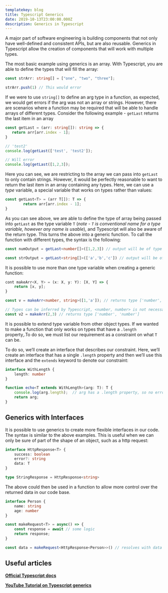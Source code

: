 ```yaml
---
templatekey: blog
title: Typescript Generics
date: 2019-10-13T23:00:00.000Z
description: Generics in Typescript
---
```


A major part of software engineering is building components that not only have well-defined and consistent APIs, but are also reusable. Generics in Typescript allow the creation of components that will work with multiple types.

The most basic example using generics is an array. With Typescript, you are able to define the types that will fill the array:

```Typescript
const strArr: string[] = ["one", "two", "three"];

strArr.push(1) // This would error
```

If we were to use `string[]` to define an arg type in a function, as expected, we would get errors if the arg was not an array or strings. However, there are scenarios where a function may be required that will be able to handle arrays of different types. Consider the following example - `getLast` returns the last item in an array

```Typescript
const getLast = (arr: string[]): string => {
   return arr[arr.index - 1];
}

// 'test2'
console.log(getLast(['test', 'test2']);

// Will error
console.log(getLast([1,2,3]);
```

Here you can see, we are restricting to the array we can pass into `getLast` to only contain strings. However, it would be perfectly reasonable to want to return the last item in an array containing any types. Here, we can use a _type_ variable, a special variable that works on types rather than values:

```Typescript
const getLast<T> = (arr T[]): T => {
        return arr[arr.index - 1];
}
```

As you can see above, we are able to define the type of array being passed into `getLast` as the type variable `T` (_note - `T` is conventional name for a type variable, however any name is usable_), and Typescript will also be aware of the return type. This turns the above into a generic function. To call the function with different types, the syntax is the following:

```Typescript
const numOutput = getLast<number[]>([1,2,3]) // output will be of type 'number'(3)

const strOutput = getLast<string[]>(['a','b','c']) // output will be of type 'string'('c')
```

It is possible to use more than one type variable when creating a generic function:

```Typescript
cont makeArr<X, Y> = (x: X, y: Y): [X, Y] => {
    return [x, y];
}

const v = makeArr<number, string>([1,'a']); // returns type ['number', 'string']

// Types can be inferred by Typescript, <number, number> is not necessary.
const v2 = makeArr(2,3) // returns type ['number', 'number']
```

It is possible to extend type variable from other object types. If we wanted to make a function that only works on types that have a `.length` property,.To do so, we must list our requirement as a constraint on what `T` can be.

To do so, we’ll create an interface that describes our constraint. Here, we’ll create an interface that has a single `.length` property and then we’ll use this interface and the `extends` keyword to denote our constraint:

```Typescript
interface WithLength {
    length: number
}

function echo<T extends WithLength>(arg: T): T {
    console.log(arg.length);  // arg has a .length property, so no error
    return arg;
}
```

## Generics with Interfaces

It is possible to use generics to create more flexible interfaces in our code. The syntax is similar to the above examples. This is useful when we can only be sure of part of the shape of an object, such as a http request:

```Typescript
interface HttpResponse<T> {
    success: boolean
    error?: string
    data: T
}

type StringResponse = HttpResponse<string>
```

The above could then be used in a function to allow more control over the returned data in our code base.

```Typescript
interface Person {
    name: string
    age: number
}

const makeRequest<T> = async() => {
    const response = await // some logic
    return response;
}

const data = makeRequest<HttpResponse<Person>>() // resolves with data as a Person
```

## Useful articles

**[Official Typescript docs](https://www.typescriptlang.org/docs/handbook/generics.html)**

[**YouTube Tutorial on Typescript generics**](https://www.youtube.com/watch?v=nViEqpgwxHE)
